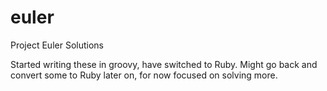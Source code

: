 euler
=====

Project Euler Solutions

Started writing these in groovy, have switched to Ruby. Might go back and convert some to Ruby later on, for now focused on solving more.
